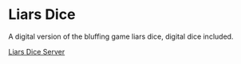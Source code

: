 # Liars Dice
A digital version of the bluffing game liars dice, digital dice included.

[Liars Dice Server](https://github.com/tilatrivia/liars-dice-server)
